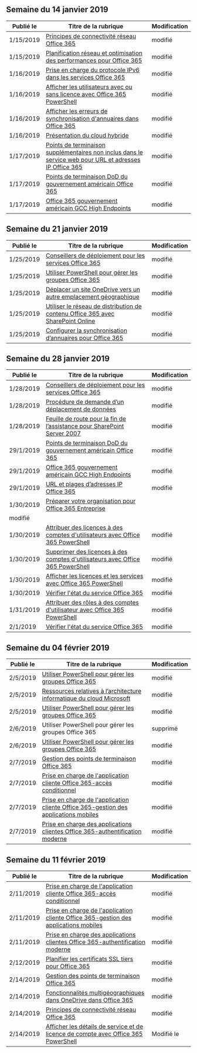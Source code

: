 <!-- This file is generated automatically each week. Changes made to this file will be overwritten.-->




## <a name="week-of-january-14-2019"></a>Semaine du 14 janvier 2019


| Publié le |Titre de la rubrique | Modification |
|------|------------|--------|
| 1/15/2019 | [Principes de connectivité réseau Office 365](/Office365/Enterprise/office-365-network-connectivity-principles) | modifié |
| 1/15/2019 | [Planification réseau et optimisation des performances pour Office 365](/Office365/Enterprise/network-planning-and-performance) | modifié |
| 1/16/2019 | [Prise en charge du protocole IPv6 dans les services Office 365](/Office365/Enterprise/ipv6-support) | modifié |
| 1/16/2019 | [Afficher les utilisateurs avec ou sans licence avec Office 365 PowerShell](/Office365/Enterprise/powershell/view-licensed-and-unlicensed-users-with-office-365-powershell) | modifié |
| 1/16/2019 | [Afficher les erreurs de synchronisation d'annuaires dans Office 365](/Office365/Enterprise/identify-directory-synchronization-errors) | modifié |
| 1/16/2019 | [Présentation du cloud hybride](/Office365/Enterprise/hybrid-cloud-overview) | modifié |
| 1/17/2019 | [Points de terminaison supplémentaires non inclus dans le service web pour URL et adresses IP Office 365](/Office365/Enterprise/additional-office365-ip-addresses-and-urls) | modifié |
| 1/17/2019 | [Points de terminaison DoD du gouvernement américain Office 365](/Office365/Enterprise/office-365-u-s-government-dod-endpoints) | modifié |
| 1/17/2019 | [Office 365 gouvernement américain GCC High Endpoints](/Office365/Enterprise/office-365-u-s-government-gcc-high-endpoints) | modifié |


## <a name="week-of-january-21-2019"></a>Semaine du 21 janvier 2019


| Publié le |Titre de la rubrique | Modification |
|------|------------|--------|
| 1/25/2019 | [Conseillers de déploiement pour les services Office 365](/Office365/Enterprise/deployment-advisors-for-office-365) | modifié |
| 1/25/2019 | [Utiliser PowerShell pour gérer les groupes Office 365](/Office365/Enterprise/manage-office-365-groups-with-powershell) | modifié |
| 1/25/2019 | [Déplacer un site OneDrive vers un autre emplacement géographique](/Office365/Enterprise/move-onedrive-between-geo-locations) | modifié |
| 1/25/2019 | [Utiliser le réseau de distribution de contenu Office 365 avec SharePoint Online](/Office365/Enterprise/use-office-365-cdn-with-spo) | modifié |
| 1/25/2019 | [Configurer la synchronisation d’annuaires pour Office 365](/Office365/Enterprise/set-up-directory-synchronization) | modifié |


## <a name="week-of-january-28-2019"></a>Semaine du 28 janvier 2019


| Publié le |Titre de la rubrique | Modification |
|------|------------|--------|
| 1/28/2019 | [Conseillers de déploiement pour les services Office 365](/Office365/Enterprise/deployment-advisors-for-office-365) | modifié |
| 1/28/2019 | [Procédure de demande d’un déplacement de données](/Office365/Enterprise/request-your-data-move) | modifié |
| 1/28/2019 | [Feuille de route pour la fin de l’assistance pour SharePoint Server 2007](/Office365/Enterprise/sharepoint-2007-end-of-support) | modifié |
| 29/1/2019 | [Points de terminaison DoD du gouvernement américain Office 365](/Office365/Enterprise/office-365-u-s-government-dod-endpoints) | modifié |
| 29/1/2019 | [Office 365 gouvernement américain GCC High Endpoints](/Office365/Enterprise/office-365-u-s-government-gcc-high-endpoints) | modifié |
| 29/1/2019 | [URL et plages d’adresses IP Office 365](/Office365/Enterprise/urls-and-ip-address-ranges) | modifié |
| 1/30/2019 | [Préparer votre organisation pour Office 365 Entreprise](/Office365/Enterprise/get-your-organization-ready-for-office-365)
 | modifié |
| 1/30/2019 | [Attribuer des licences à des comptes d'utilisateurs avec Office 365 PowerShell](/Office365/Enterprise/powershell/assign-licenses-to-user-accounts-with-office-365-powershell) | modifié |
| 1/30/2019 | [Supprimer des licences à des comptes d'utilisateurs avec Office 365 PowerShell](/Office365/Enterprise/powershell/remove-licenses-from-user-accounts-with-office-365-powershell) | modifié |
| 1/30/2019 | [Afficher les licences et les services avec Office 365 PowerShell](/Office365/Enterprise/powershell/view-licenses-and-services-with-office-365-powershell) | modifié |
| 1/30/2019 | [Vérifier l'état du service Office 365](/Office365/Enterprise/view-service-health) | modifié |
| 1/31/2019 | [Attribuer des rôles à des comptes d'utilisateur avec Office 365 PowerShell](/Office365/Enterprise/powershell/assign-roles-to-user-accounts-with-office-365-powershell) | modifié |
| 2/1/2019 | [Vérifier l'état du service Office 365](/Office365/Enterprise/view-service-health) | modifié |


## <a name="week-of-february-04-2019"></a>Semaine du 04 février 2019


| Publié le |Titre de la rubrique | Modification |
|------|------------|--------|
| 2/5/2019 | [Utiliser PowerShell pour gérer les groupes Office 365](/Office365/Enterprise/manage-office-365-groups-with-powershell) | modifié |
| 2/5/2019 | [Ressources relatives à l’architecture informatique du cloud Microsoft](/Office365/Enterprise/microsoft-cloud-it-architecture-resources) | modifié |
| 2/5/2019 | [Utiliser PowerShell pour gérer les groupes Office 365](/Office365/Enterprise/powershell/manage-office-365-groups-with-powershell) | modifié |
| 2/6/2019 | Utiliser PowerShell pour gérer les groupes Office 365 | supprimé |
| 2/6/2019 | [Utiliser PowerShell pour gérer les groupes Office 365](/Office365/Enterprise/powershell/manage-office-365-groups-with-powershell) | modifié |
| 2/7/2019 | [Gestion des points de terminaison Office 365](/Office365/Enterprise/managing-office-365-endpoints) | modifié |
| 2/7/2019 | [Prise en charge de l'application cliente Office 365-accès conditionnel](/Office365/Enterprise/office-365-client-support-conditional-access) | modifié |
| 2/7/2019 | [Prise en charge de l'application cliente Office 365-gestion des applications mobiles](/Office365/Enterprise/office-365-client-support-mobile-application-management) | modifié |
| 2/7/2019 | [Prise en charge des applications clientes Office 365-authentification moderne](/Office365/Enterprise/office-365-client-support-modern-authentication) | modifié |


## <a name="week-of-february-11-2019"></a>Semaine du 11 février 2019


| Publié le |Titre de la rubrique | Modification |
|------|------------|--------|
| 2/11/2019 | [Prise en charge de l'application cliente Office 365-accès conditionnel](/Office365/Enterprise/office-365-client-support-conditional-access) | modifié |
| 2/11/2019 | [Prise en charge de l'application cliente Office 365-gestion des applications mobiles](/Office365/Enterprise/office-365-client-support-mobile-application-management) | modifié |
| 2/11/2019 | [Prise en charge des applications clientes Office 365-authentification moderne](/Office365/Enterprise/office-365-client-support-modern-authentication) | modifié |
| 2/12/2019 | [Planifier les certificats SSL tiers pour Office 365](/Office365/Enterprise/plan-for-third-party-ssl-certificates) | modifié |
| 2/14/2019 | [Gestion des points de terminaison Office 365](/Office365/Enterprise/managing-office-365-endpoints) | modifié |
| 2/14/2019 | [Fonctionnalités multigéographiques dans OneDrive dans Office 365](/Office365/Enterprise/multi-geo-capabilities-in-onedrive-and-sharepoint-online-in-office-365) | modifié |
| 2/14/2019 | [Principes de connectivité réseau Office 365](/Office365/Enterprise/office-365-network-connectivity-principles) | modifié |
| 2/14/2019 | [Afficher les détails de service et de licence de compte avec Office 365 PowerShell](/Office365/Enterprise/powershell/view-account-license-and-service-details-with-office-365-powershell) | Modifié le |
